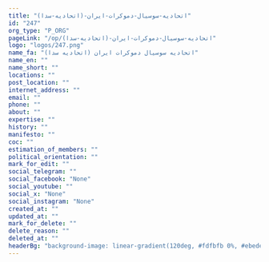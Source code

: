 ```yaml
---
title: "اتحادیه-سوسیال-دموکرات-ایران-(اتحادیه-سدا)"
id: "247"
org_type: "P_ORG"
pageLink: "/op/اتحادیه-سوسیال-دموکرات-ایران-(اتحادیه-سدا)"
logo: "logos/247.png"
name_fa: "اتحادیه سوسیال دموکرات ایران (اتحادیه سدا)"
name_en: ""
name_short: ""
locations: ""
post_location: ""
internet_address: ""
email: ""
phone: ""
about: ""
expertise: ""
history: ""
manifesto: ""
coc: ""
estimation_of_members: ""
political_orientation: ""
mark_for_edit: ""
social_telegram: ""
social_facebook: "None"
social_youtube: ""
social_x: "None"
social_instagram: "None"
created_at: ""
updated_at: ""
mark_for_delete: ""
delete_reason: ""
deleted_at: ""
headerBg: "background-image: linear-gradient(120deg, #fdfbfb 0%, #ebedee 100%);"
---
```

